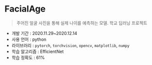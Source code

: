 # FacialAge
> 주어진 얼굴 사진을 통해 실제 나이를 예측하는 모델. 학교 딥러닝 프로젝트
- 개발 기간 : 2020.11.29~2020.12.14
- 사용 언어 : python
- 라이브러리 : `pytorch`, `torchvision`, `opencv`, `matplotlib`, `numpy`
- 학습 알고리즘 : EfficientNet
- 학습 정확도 : 61%
